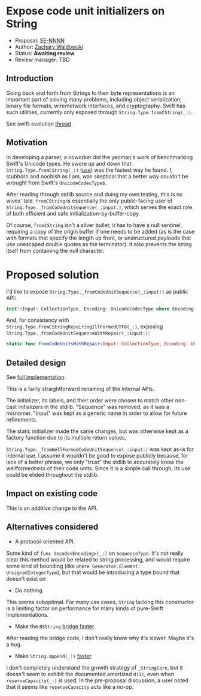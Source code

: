 # Expose code unit initializers on String

* Proposal: [SE-NNNN](https://github.com/apple/swift-evolution/blob/master/proposals/NNNN-string-from-code-units.md)
* Author: [Zachary Waldowski](https://github.com/zwaldowski)
* Status: **Awaiting review**
* Review manager: TBD

## Introduction

Going back and forth from Strings to their byte representations is an
important part of solving many problems, including object
serialization, binary file formats, wire/network interfaces, and
cryptography. Swift has such utilities, currently only exposed through
`String.Type.fromCString(_:)`.

See swift-evolution [thread](https://lists.swift.org/pipermail/swift-evolution/Week-of-Mon-20160104/005951.html).

## Motivation

In developing a parser, a coworker did the yeoman's work of benchmarking
Swift's Unicode types. He swore up and down that `String.Type.fromCString(_:)`
([use](https://gist.github.com/zwaldowski/5f1a1011ea368e1c833e#file-fromcstring-swift))
was the fastest way he found. I, stubborn and noobish as I am, was
skeptical that a better way couldn't be wrought from Swift's `UnicodeCodecType`s.

After reading through stdlib source and doing my own testing, this is no wives'
tale. `fromCString` is essentially the only public-facing user of
`String.Type._fromCodeUnitSequence(_:input:)`, which serves the exact role of
both efficient and safe initialization-by-buffer-copy.

Of course, `fromCString` isn't a silver bullet; it has to have a null sentinel,
requiring a copy of the origin buffer if one needs to be added (as is the
case with formats that specify the length up front, or unstructured payloads
that use unescaped double quotes as the terminator). It also prevents
the string itself from containing the null character.

# Proposed solution

I'd like to expose `String.Type._fromCodeUnitSequence(_:input:)` as public API:

```swift
init?<Input: CollectionType, Encoding: UnicodeCodecType where Encoding.CodeUnit == Input.Generator.Element>(codeUnits input: Input, encoding: Encoding.Type)
```

And, for consistency with `String.Type.fromCStringRepairingIllFormedUTF8(_:)`,
exposing `String.Type._fromCodeUnitSequenceWithRepair(_:input:)`:

```swift
static func fromCodeUnitsWithRepair<Input: CollectionType, Encoding: UnicodeCodecType where Encoding.CodeUnit == Input.Generator.Element>(input: Input, encoding: Encoding.Type)
```

## Detailed design

See [full implementation](https://github.com/apple/swift/compare/master...zwaldowski:string-from-code-units).

This is a fairly straightforward renaming of the internal APIs.

The initializer, its labels, and their order were chosen to match other non-cast
initializers in the stdlib. "Sequence" was removed, as it was a misnomer.
"input" was kept as a generic name in order to allow for future refinements.

The static initializer made the same changes, but was otherwise kept as a
factory function due to its multiple return values.

`String.Type._fromWellFormedCodeUnitSequence(_:input:)` was kept as-is for
internal use. I assume it wouldn't be good to expose publicly because, for
lack of a better phrase, we only "trust" the stdlib to accurately know the
wellformedness of their code units. Since it is a simple call through, its
use could be elided throughout the stdlib.

## Impact on existing code

This is an additive change to the API.

## Alternatives considered

* A protocol-oriented API.

Some kind of `func decode<Encoding>(_:)` on `SequenceType`. It's not really
clear this method would be related to string processing, and would require
some kind of bounding (like `where Generator.Element: UnsignedIntegerType`), but
that would be introducing a type bound that doesn't exist on

* Do nothing.

This seems suboptimal. For many use cases, `String` lacking this constructor is
a limiting factor on performance for many kinds of pure-Swift implementations.

* Make the `NSString` [bridge faster](https://gist.github.com/zwaldowski/5f1a1011ea368e1c833e#file-nsstring-swift).

After reading the bridge code, I don't really know why it's slower. Maybe it's
a bug.

* Make `String.append(_:)` [faster](https://gist.github.com/zwaldowski/5f1a1011ea368e1c833e#file-unicodescalar-swift).

I don't completely understand the growth strategy of `_StringCore`, but
it doesn't seem to exhibit the documented amortized `O(1)`, even when
`reserveCapacity(_:)` is used. In the pre-proposal discussion, a user noted that
it seems like `reserveCapacity` acts like a no-op.

